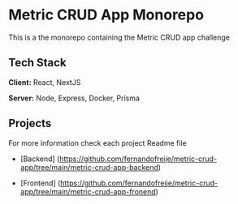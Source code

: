 
# Metric CRUD App Monorepo

This is a the monorepo containing the Metric CRUD app challenge

## Tech Stack

**Client:** React, NextJS

**Server:** Node, Express, Docker, Prisma

## Projects

For more information check each project Readme file

-  [Backend] (https://github.com/fernandofreije/metric-crud-app/tree/main/metric-crud-app-backend)

-  [Frontend] (https://github.com/fernandofreije/metric-crud-app/tree/main/metric-crud-app-fronend)